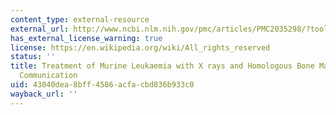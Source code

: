 ```yaml
---
content_type: external-resource
external_url: http://www.ncbi.nlm.nih.gov/pmc/articles/PMC2035298/?tool=pubmed
has_external_license_warning: true
license: https://en.wikipedia.org/wiki/All_rights_reserved
status: ''
title: Treatment of Murine Leukaemia with X rays and Homologous Bone Marrow; Preliminary
  Communication
uid: 43040dea-8bff-4586-acfa-cbd836b933c0
wayback_url: ''
---
```

